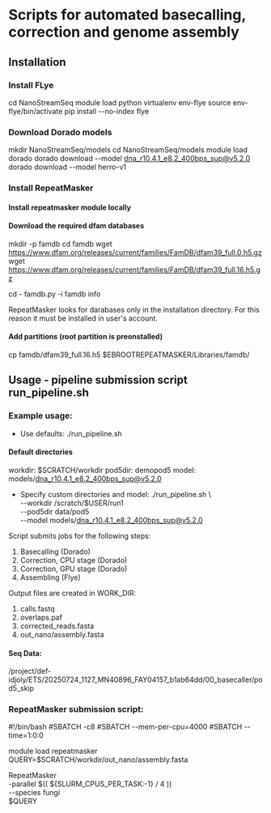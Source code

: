 # Scripts for automated basecalling, correction and genome assembly
## Installation
### Install FLye
cd NanoStreamSeq 
module load python
virtualenv env-flye
source env-flye/bin/activate
pip install --no-index flye

### Download Dorado models
mkdir NanoStreamSeq/models
cd NanoStreamSeq/models
module load dorado
dorado download --model dna_r10.4.1_e8.2_400bps_sup@v5.2.0
dorado download --model herro-v1

### Install RepeatMasker
#### Install repeatmasker module locally
#### Download the required dfam databases

mkdir -p famdb
cd famdb
wget https://www.dfam.org/releases/current/families/FamDB/dfam39_full.0.h5.gz
wget https://www.dfam.org/releases/current/families/FamDB/dfam39_full.16.h5.gz

cd -
famdb.py -i famdb info

RepeatMasker looks for darabases only in the installation directory. 
For this reason it must be installed in user's account.

#### Add partitions (root partition is preonstalled)
cp famdb/dfam39_full.16.h5 $EBROOTREPEATMASKER/Libraries/famdb/


## Usage - pipeline submission script run_pipeline.sh 
### Example usage:

- Use defaults:
   ./run_pipeline.sh 

#### Default directories 
workdir: $SCRATCH/workdir
pod5dir:  demopod5
model:    models/dna_r10.4.1_e8.2_400bps_sup@v5.2.0

- Specify custom directories and model:
   ./run_pipeline.sh \  
       --workdir /scratch/$USER/run1 \
       --pod5dir data/pod5 \
       --model models/dna_r10.4.1_e8.2_400bps_sup@v5.2.0

Script submits jobs for the following steps:
1. Basecalling (Dorado)
2. Correction, CPU stage (Dorado)
3. Correction, GPU stage (Dorado)
4. Assembling (Flye)

Output files are created in WORK_DIR:
1. calls.fastq
2. overlaps.paf
3. corrected_reads.fasta
4. out_nano/assembly.fasta


#### Seq Data:
/project/def-idjoly/ETS/20250724_1127_MN40896_FAY04157_b1ab64dd/00_basecaller/pod5_skip


### RepeatMasker submission script:

#!/bin/bash
#SBATCH -c8
#SBATCH --mem-per-cpu=4000
#SBATCH --time=1:0:0

module load repeatmasker
QUERY=$SCRATCH/workdir/out_nano/assembly.fasta

RepeatMasker \
    -parallel $(( ${SLURM_CPUS_PER_TASK:-1} / 4 )) \
    --species fungi \
    $QUERY
